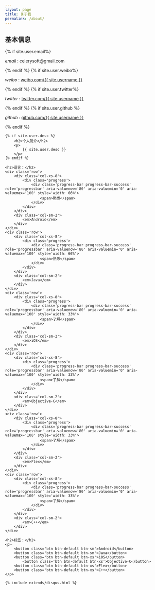 ```yaml
---
layout: page
title: 关于我
permalink: /about/
---
```

<div class="about">
	<h2>基本信息</h2>
	{% if site.user.email%}
	<p>
		<em>email</em> : <a href="mailto:{{ site.user.email }}">celerysoft@gmail.com</a>
	</p>
	{% endif %}
	{% if site.user.weibo%}
	<p>
		<em>weibo</em> : <a href="{{ site.user.weibo }}">weibo.com/{{ site.username }}</a>
	</p>
	{% endif %}
	{% if site.user.twitter%}
	<p>
		<em>twitter</em> : <a href="{{ site.user.twitter }}">twitter.com/{{ site.username }}</a>
	</p>
	{% endif %}
	{% if site.user.github %}
	<p>
		<em>github</em> : <a href="{{ site.user.github}} ">github.com/{{ site.username }}</a>
	</p>
	{% endif %}

	{% if site.user.desc %}
		<h2>个人简介</h2>
		<p>
			{{ site.user.desc }}
		</p>
	{% endif %}

	<h2>语言：</h2>
	<div class='row'>
	    <div class='col-xs-8'>
	        <div class='progress'>
	            <div class='progress-bar progress-bar-success' role='progressbar' aria-valuenow='80' aria-valuemin='0' aria-valuemax='100' style='width: 66%'>
	                <span>熟悉</span>
	            </div>
	        </div>
	    </div>
	    <div class='col-sm-2'>
	        <em>Android</em>
	    </div>
	</div>
	<div class='row'>
	    <div class='col-xs-8'>
	        <div class='progress'>
	            <div class='progress-bar progress-bar-success' role='progressbar' aria-valuenow='80' aria-valuemin='0' aria-valuemax='100' style='width: 66%'>
	                <span>熟悉</span>
	            </div>
	        </div>
	    </div>
	    <div class='col-sm-2'>
	        <em>Java</em>
	    </div>
	</div>
	<div class='row'>
	    <div class='col-xs-8'>
	        <div class='progress'>
	            <div class='progress-bar progress-bar-success' role='progressbar' aria-valuenow='80' aria-valuemin='0' aria-valuemax='100' style='width: 33%'>
	                <span>了解</span>
	            </div>
	        </div>
	    </div>
	    <div class='col-sm-2'>
	        <em>iOS</em>
	    </div>
	</div>
	<div class='row'>
	    <div class='col-xs-8'>
	        <div class='progress'>
	            <div class='progress-bar progress-bar-success' role='progressbar' aria-valuenow='80' aria-valuemin='0' aria-valuemax='100' style='width: 33%'>
	                <span>了解</span>
	            </div>
	        </div>
	    </div>
	    <div class='col-sm-2'>
	        <em>Objective-C</em>
	    </div>
	</div>
	<div class='row'>
	    <div class='col-xs-8'>
	        <div class='progress'>
	            <div class='progress-bar progress-bar-success' role='progressbar' aria-valuenow='80' aria-valuemin='0' aria-valuemax='100' style='width: 33%'>
	                <span>了解</span>
	            </div>
	        </div>
	    </div>
	    <div class='col-sm-2'>
	        <em>Flex</em>
	    </div>
	</div>
	<div class='row'>
	    <div class='col-xs-8'>
	        <div class='progress'>
	            <div class='progress-bar progress-bar-success' role='progressbar' aria-valuenow='80' aria-valuemin='0' aria-valuemax='100' style='width: 33%'>
	                <span>了解</span>
	            </div>
	        </div>
	    </div>
	    <div class='col-sm-2'>
	        <em>C++</em>
	    </div>
	</div>

	<h2>标签：</h2>
	<p>
	    <button class='btn btn-default btn-sm'>Android</button>
	    <button class='btn btn-default btn-sm'>Java</button>
	    <button class='btn btn-default btn-xs'>iOS</button>
			<button class='btn btn-default btn-xs'>Objective-C</button>
	    <button class='btn btn-default btn-xs'>Flex</button>
	    <button class='btn btn-default btn-xs'>C++</button>
	</p>

	{% include extends/disqus.html %}
</div>
